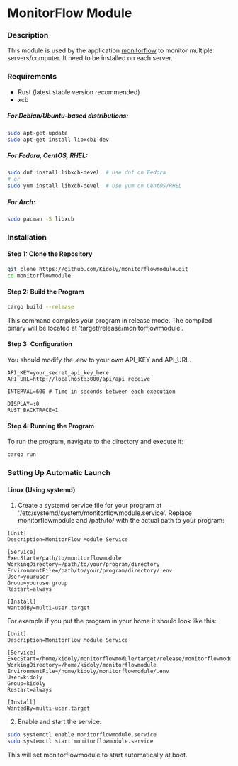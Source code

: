 # MonitorFlow Module

### Description

This module is used by the application [monitorflow](https://github.com/Kidoly/monitorflow) to monitor multiple servers/computer. It need to be installed on each server.

### Requirements

- Rust (latest stable version recommended)
- xcb

##### For Debian/Ubuntu-based distributions:

```sh
sudo apt-get update
sudo apt-get install libxcb1-dev
```

##### For Fedora, CentOS, RHEL:

```sh
sudo dnf install libxcb-devel  # Use dnf on Fedora
# or
sudo yum install libxcb-devel  # Use yum on CentOS/RHEL
```

##### For Arch:

```sh
sudo pacman -S libxcb
```

### Installation

#### Step 1: Clone the Repository

```sh
git clone https://github.com/Kidoly/monitorflowmodule.git
cd monitorflowmodule
```

#### Step 2: Build the Program

```sh
cargo build --release
```

This command compiles your program in release mode. The compiled binary will be located at 'target/release/monitorflowmodule'.

#### Step 3: Configuration

You should modify the .env to your own API_KEY and API_URL.

```
API_KEY=your_secret_api_key_here
API_URL=http://localhost:3000/api/api_receive

INTERVAL=600 # Time in seconds between each execution

DISPLAY=:0
RUST_BACKTRACE=1
```

#### Step 4: Running the Program

To run the program, navigate to the directory and execute it:

```sh
cargo run
```

### Setting Up Automatic Launch

#### Linux (Using systemd)

1. Create a systemd service file for your program at '/etc/systemd/system/monitorflowmodule.service'. Replace monitorflowmodule and /path/to/ with the actual path to your program:

```
[Unit]
Description=MonitorFlow Module Service

[Service]
ExecStart=/path/to/monitorflowmodule
WorkingDirectory=/path/to/your/program/directory
EnvironmentFile=/path/to/your/program/directory/.env
User=youruser
Group=yourusergroup
Restart=always

[Install]
WantedBy=multi-user.target
```

For example if you put the program in your home it should look like this:

```
[Unit]
Description=MonitorFlow Module Service

[Service]
ExecStart=/home/kidoly/monitorflowmodule/target/release/monitorflowmodule
WorkingDirectory=/home/kidoly/monitorflowmodule
EnvironmentFile=/home/kidoly/monitorflowmodule/.env
User=kidoly
Group=kidoly
Restart=always

[Install]
WantedBy=multi-user.target
```

2. Enable and start the service:

```sh
sudo systemctl enable monitorflowmodule.service
sudo systemctl start monitorflowmodule.service
```

This will set monitorflowmodule to start automatically at boot.
